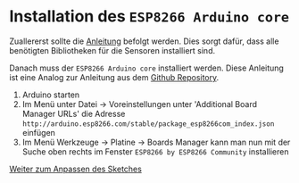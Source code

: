 # Installation des `ESP8266 Arduino core`

Zuallererst sollte die [Anleitung](aufbau02_software.html) befolgt werden. Dies sorgt dafür, dass alle benötigten Bibliotheken für die Sensoren installiert sind.

Danach muss der `ESP8266 Arduino core` installiert werden. Diese Anleitung ist eine Analog zur Anleitung aus dem [Github Repository](https://github.com/esp8266/Arduino#installing-with-boards-manager).

1. Arduino starten
2. Im Menü unter Datei -> Voreinstellungen unter 'Additional Board Manager URLs' die Adresse `http://arduino.esp8266.com/stable/package_esp8266com_index.json` einfügen
3. Im Menü Werkzeuge -> Platine -> Boards Manager kann man nun mit der Suche oben rechts im Fenster `ESP8266 by ESP8266 Community` installieren

[Weiter zum Anpassen des Sketches](sensebox_home_esp8266_modify_sketch.html)
